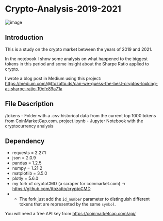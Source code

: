# Crypto-Analysis-2019-2021
![image](https://user-images.githubusercontent.com/42552721/165603300-8160b520-fd1a-490a-955c-704ccbca62ee.png)

## Introduction
This is a study on the crypto market between the years of 2019 and 2021.

In the notebook I show some analysis on what happened to the biggest tokens in this period and some insight about the Sharpe Ratio applied to crypto.

I wrote a blog post in Medium using this project: https://medium.com/@ttozatto.ds/can-we-guess-the-best-cryptos-looking-at-sharpe-ratio-19cfc89a71a

## File Description
/tokens - Folder with a .csv historical data from the current top 1000 tokens from CoinMarketCap.com.
project.ipynb - Jupyter Notebook with the cryptocurrency analysis

## Dependency 
 - requests = 2.27.1
 - json = 2.0.9
 - pandas = 1.2.5
 - numpy = 1.21.2
 - matplotlib = 3.5.0
 - plotly = 5.6.0
 - my fork of cryptoCMD (a scraper for coinmarket.com) -> https://github.com/ttozatto/cryptoCMD
 - - The fork just add the `id_number` parameter to distinguish different tokens that are represented by the same `symbol`.

You will need a free API key from https://coinmarketcap.com/api/
